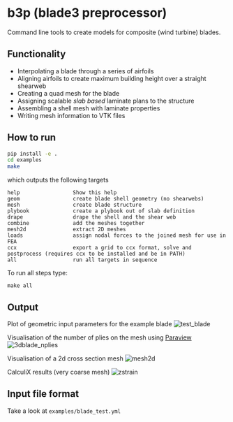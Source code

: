 # b3p (blade3 preprocessor)
Command line tools to create models for composite (wind turbine) blades. 

## Functionality
- Interpolating a blade through a series of airfoils
- Aligning airfoils to create maximum building height over a straight shearweb
- Creating a quad mesh for the blade
- Assigning scalable *slab based* laminate plans to the structure
- Assembling a shell mesh with laminate properties
- Writing mesh information to VTK files

## How to run
```sh
pip install -e . 
cd examples
make
```
which outputs the following targets
```
help                 Show this help
geom                 create blade shell geometry (no shearwebs)
mesh                 create blade structure 
plybook              create a plybook out of slab definition
drape                drape the shell and the shear web
combine              add the meshes together 
mesh2d               extract 2D meshes 
loads                assign nodal forces to the joined mesh for use in FEA
ccx                  export a grid to ccx format, solve and postprocess (requires ccx to be installed and be in PATH)
all                  run all targets in sequence
```
To run all steps type:
```
make all
``` 
## Output
Plot of geometric input parameters for the example blade
![test_blade](https://user-images.githubusercontent.com/8971152/148471383-7f652a84-447a-4db0-81e2-2e27b1785745.png)

Visualisation of the number of plies on the mesh using [Paraview](https://paraview.org)
![3dblade_nplies](https://user-images.githubusercontent.com/8971152/148471469-61fb3efb-1789-4667-97b4-11b9e36d2e73.png)

Visualisation of a 2d cross section mesh 
![mesh2d](https://user-images.githubusercontent.com/8971152/148645980-51c36e1a-89e1-469d-aeea-49bf5adf4070.png)

CalculiX results (very coarse mesh)
![zstrain](https://user-images.githubusercontent.com/8971152/150238604-82903de0-cebc-4835-840e-4fbae5e96419.png)


## Input file format
Take a look at ```examples/blade_test.yml```


